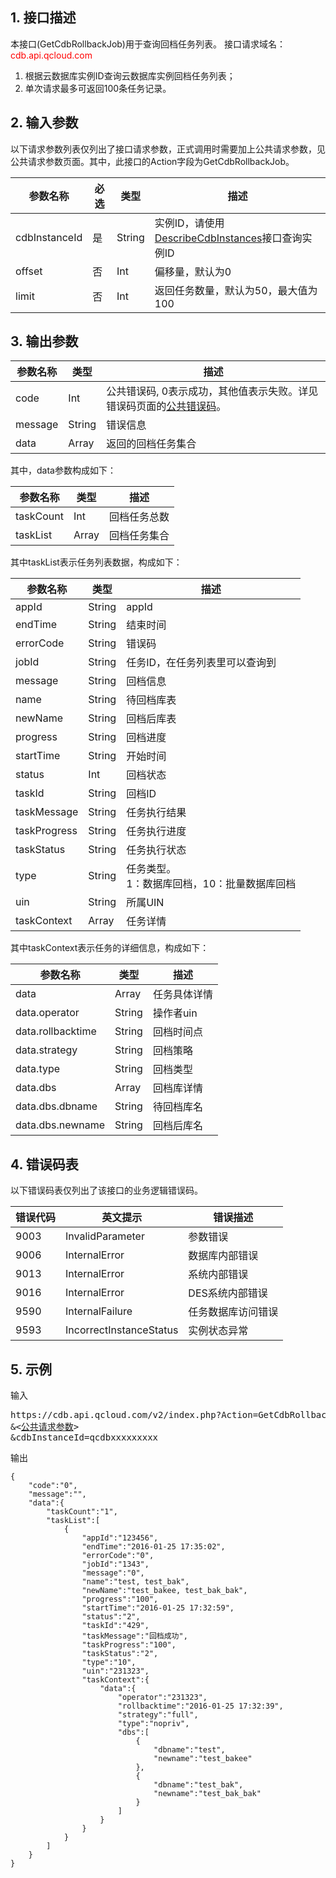 ## 1. 接口描述
本接口(GetCdbRollbackJob)用于查询回档任务列表。
接口请求域名：<font style="color:red">cdb.api.qcloud.com</font>

1. 根据云数据库实例ID查询云数据库实例回档任务列表；
2. 单次请求最多可返回100条任务记录。

## 2. 输入参数
以下请求参数列表仅列出了接口请求参数，正式调用时需要加上公共请求参数，见公共请求参数页面。其中，此接口的Action字段为GetCdbRollbackJob。

| 参数名称 | 必选  | 类型 | 描述 |
|---------|---------|---------|---------|
| cdbInstanceId | 是 | String | 实例ID，请使用[DescribeCdbInstances](/doc/api/253/1266)接口查询实例ID|
| offset | 否 | Int | 偏移量，默认为0|
| limit | 否 | Int | 返回任务数量，默认为50，最大值为100|

## 3. 输出参数
| 参数名称 | 类型 | 描述 |
|---------|---------|---------|
| code | Int | 公共错误码, 0表示成功，其他值表示失败。详见错误码页面的<a href='https://www.qcloud.com/doc/api/372/%E9%94%99%E8%AF%AF%E7%A0%81#1.E3.80.81.E5.85.AC.E5.85.B1.E9.94.99.E8.AF.AF.E7.A0.81' title='公共错误码'>公共错误码</a>。|
| message | String | 错误信息|
| data | Array | 返回的回档任务集合 |
其中，data参数构成如下：

| 参数名称 | 类型 | 描述 |
|---------|---------|---------|
| taskCount | Int | 回档任务总数| 
| taskList | Array | 回档任务集合| 

其中taskList表示任务列表数据，构成如下：

| 参数名称 | 类型 | 描述 |
|---------|---------|---------|
| appId | String | appId| 
| endTime | String | 结束时间| 
| errorCode | String | 错误码| 
| jobId | String | 任务ID，在任务列表里可以查询到| 
| message | String | 回档信息| 
| name | String | 待回档库表| 
| newName | String | 回档后库表| 
| progress | String | 回档进度| 
| startTime | String | 开始时间| 
| status | Int | 回档状态| 
| taskId | String | 回档ID| 
| taskMessage | String | 任务执行结果| 
| taskProgress | String | 任务执行进度| 
| taskStatus | String | 任务执行状态| 
| type | String | 任务类型。<br>1：数据库回档，10：批量数据库回档| 
| uin | String | 所属UIN| 
| taskContext | Array | 任务详情| 
其中taskContext表示任务的详细信息，构成如下：

| 参数名称 | 类型 | 描述 |
|---------|---------|---------|
| data | Array | 任务具体详情| 
| data.operator | String | 操作者uin| 
| data.rollbacktime | String | 回档时间点| 
| data.strategy | String | 回档策略| 
| data.type | String | 回档类型| 
| data.dbs | Array | 回档库详情| 
| data.dbs.dbname | String | 待回档库名| 
| data.dbs.newname | String |回档后库名| 


## 4. 错误码表
以下错误码表仅列出了该接口的业务逻辑错误码。

| 错误代码 | 英文提示 | 错误描述 |
|---------|---------|---------|
| 9003 | InvalidParameter | 参数错误 |
| 9006 | InternalError | 数据库内部错误 |
| 9013 | InternalError | 系统内部错误 |
| 9016 | InternalError | DES系统内部错误 |
| 9590 | InternalFailure | 任务数据库访问错误 |
| 9593 | IncorrectInstanceStatus | 实例状态异常|


## 5. 示例
输入
<pre>
https://cdb.api.qcloud.com/v2/index.php?Action=GetCdbRollbackJob
&<<a href="https://www.qcloud.com/doc/api/229/6976">公共请求参数</a>>
&cdbInstanceId=qcdbxxxxxxxxx
</pre>

输出
```
{
    "code":"0",
    "message":"",
    "data":{
        "taskCount":"1",
        "taskList":[
            {
                "appId":"123456",
                "endTime":"2016-01-25 17:35:02",
                "errorCode":"0",
                "jobId":"1343",
                "message":"0",
                "name":"test, test_bak",
                "newName":"test_bakee, test_bak_bak",
                "progress":"100",
                "startTime":"2016-01-25 17:32:59",
                "status":"2",
                "taskId":"429",
                "taskMessage":"回档成功",
                "taskProgress":"100",
                "taskStatus":"2",
                "type":"10",
                "uin":"231323",
                "taskContext":{
                    "data":{
                        "operator":"231323",
                        "rollbacktime":"2016-01-25 17:32:39",
                        "strategy":"full",
                        "type":"nopriv",
                        "dbs":[
                            {
                                "dbname":"test",
                                "newname":"test_bakee"
                            },
                            {
                                "dbname":"test_bak",
                                "newname":"test_bak_bak"
                            }
                        ]
                    }
                }
            }
        ]
    }
}
```
